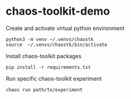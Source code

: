 # chaos-toolkit-demo

Create and activate virtual python environment

```
python3 -m venv ~/.venvs/chaostk
source  ~/.venvs/chaostk/bin/activate
```

Install chaos-toolkit packages

```
pip install -r requirements.txt
```

Run specific chaos-toolkit experiment

```
chaos run path/to/experiment
```
